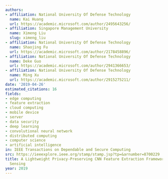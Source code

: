 ```yaml
---
authors:
- affiliation: National University Of Defense Technology
  name: Kai Huang
  url: https://academic.microsoft.com/author/2495643256/
- affiliation: Singapore Management University
  name: Ximeng Liu
  slug: ximeng_liu
- affiliation: National University Of Defense Technology
  name: Shaojing Fu
  url: https://academic.microsoft.com/author/2178458896/
- affiliation: National University Of Defense Technology
  name: Deke Guo
  url: https://academic.microsoft.com/author/2941366653/
- affiliation: National University Of Defense Technology
  name: Ming Xu
  url: https://academic.microsoft.com/author/2915275211/
date: '2019-04-26'
estimated_citations: 16
fields:
- edge computing
- feature extraction
- cloud computing
- mobile device
- server
- data security
- deep learning
- convolutional neural network
- distributed computing
- computer science
- artificial intelligence
in: IEEE Transactions on Dependable and Secure Computing
src: https://ieeexplore.ieee.org/stamp/stamp.jsp?tp=&arnumber=8700229
title: A Lightweight Privacy-Preserving CNN Feature Extraction Framework for Mobile
  Sensing
year: 2019
---
```

